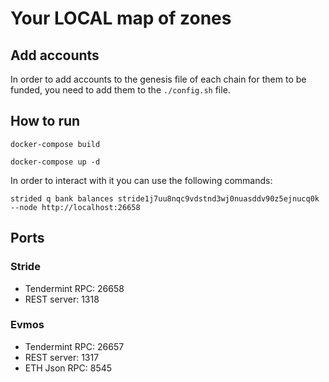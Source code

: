 # Your LOCAL map of zones

## Add accounts

In order to add accounts to the genesis file of each chain for them to be funded, you need to add them to the `./config.sh` file.

## How to run

`docker-compose build`

`docker-compose up -d`

In order to interact with it you can use the following commands:

`strided q bank balances stride1j7uu8nqc9vdstnd3wj0nuasddv90z5ejnucq0k --node http://localhost:26658`

## Ports

### Stride

- Tendermint RPC: 26658
- REST server: 1318

### Evmos
- Tendermint RPC: 26657
- REST server: 1317
- ETH Json RPC: 8545

